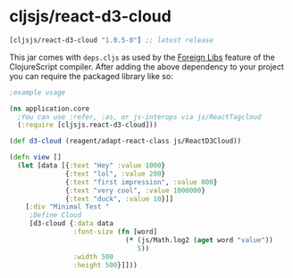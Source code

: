 # cljsjs/react-d3-cloud


[](dependency)
```clojure
[cljsjs/react-d3-cloud "1.0.5-0"] ;; latest release
```
[](/dependency)

This jar comes with `deps.cljs` as used by the [Foreign Libs][flibs] feature
of the ClojureScript compiler. After adding the above dependency to your project
you can require the packaged library like so:

```clojure
;example usage

(ns application.core
  ;You can use :refer, :as, or js-interops via js/ReactTagcloud
  (:require [cljsjs.react-d3-cloud]))

(def d3-cloud (reagent/adapt-react-class js/ReactD3Cloud))

(defn view []
  (let [data [{:text "Hey" :value 1000}
              {:text "lol", :value 200}
              {:text "first impression", :value 800}
              {:text "very cool", :value 1000000}
              {:text "duck", :value 10}]]
    [:div "Minimal Test "
     ;Define Cloud
     [d3-cloud {:data data
                :font-size (fn [word]
                             (* (js/Math.log2 (aget word "value"))
                                5))
                :width 500
                :height 500}]]))

```

[flibs]: https://clojurescript.org/reference/packaging-foreign-deps
